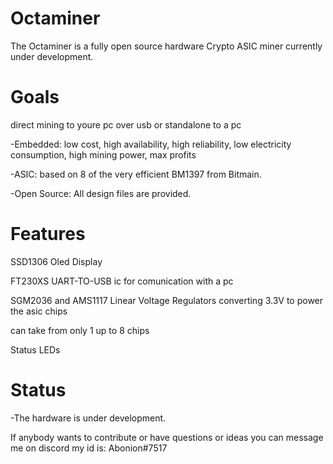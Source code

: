 # Octaminer

The Octaminer is a fully open source hardware Crypto ASIC miner currently under development.

# Goals

direct mining to youre pc over usb or standalone to a pc

-Embedded: low cost, high availability, high reliability, low electricity consumption, high mining power, max profits

-ASIC: based on 8 of the very efficient BM1397 from Bitmain.

-Open Source: All design files are provided.

# Features

SSD1306 Oled Display

FT230XS UART-TO-USB ic for comunication with a pc

SGM2036 and AMS1117 Linear Voltage Regulators converting 3.3V to power the asic chips

can take from only 1 up to 8 chips

Status LEDs

# Status

-The hardware is under development.



If anybody wants to contribute or have questions or ideas you can message me on discord my id is: Abonion#7517
